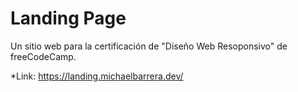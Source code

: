 Landing Page
============

Un sitio web para la certificación de "Diseño Web Resoponsivo" de freeCodeCamp.

*Link: https://landing.michaelbarrera.dev/